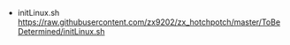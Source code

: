 * initLinux.sh  
https://raw.githubusercontent.com/zx9202/zx_hotchpotch/master/ToBeDetermined/initLinux.sh  
